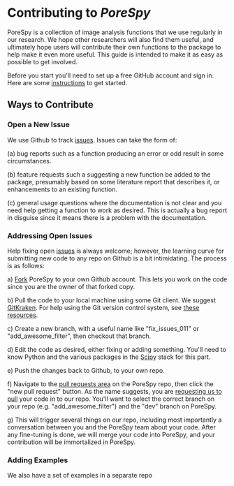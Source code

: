 # Contributing to *PoreSpy*

PoreSpy is a collection of image analysis functions that we use regularly in our research.  We hope other researchers will also find them useful, and ultimately hope users will contribute their own functions to the package to help make it even more useful.  This guide is intended to make it as easy as possible to get involved.

Before you start you'll need to set up a free GitHub account and sign in. Here are some [instructions][link_signupinstructions] to get started.

## Ways to Contribute

### Open a New Issue

We use Github to track [issues][link_issues].  Issues can take the form of:

(a) bug reports such as a function producing an error or odd result in some circumstances.

(b) feature requests such a suggesting a new function be added to the package, presumably based on some literature report that describes it, or enhancements to an existing function.

(c) general usage questions where the documentation is not clear and you need help getting a function to work as desired.  This is actually a bug report in disguise since it means there is a problem with the documentation.

### Addressing Open Issues

Help fixing open [issues][link_issues] is always welcome; however, the learning curve for submitting new code to any repo on Github is a bit intimidating.  The process is as follows:

a) [Fork][link_fork] PoreSpy to your own Github account. This lets you work on the code since you are the owner of that forked copy.

b) Pull the code to your local machine using some Git client.  We suggest [GitKraken][link_gitkraken]. For help using the Git version control system, see [these resources][link_using_git].

c) Create a new branch, with a useful name like "fix_issues_011" or "add_awesome_filter", then checkout that branch.  

d) Edit the code as desired, either fixing or adding something.  You'll need to know Python and the various packages in the [Scipy][link_scipy] stack for this part.  

e) Push the changes back to Github, to your own repo.

f) Navigate to the [pull requests area][link_pull_requests] on the PoreSpy repo, then click the "new pull request" button.  As the name suggests, you are [requesting us to pull][link_pullrequest] your code in to our repo.  You'll want to select the correct branch on your repo (e.g. "add_awesome_filter") and the "dev" branch on PoreSpy.

g) This will trigger several things on our repo, including most importantly a conversation between you and the PoreSpy team about your code.  After any fine-tuning is done, we will merge your code into PoreSpy, and your contribution will be immortalized in PoreSpy.

### Adding Examples

We also have a set of examples in a separate repo


[link_github]: https://github.com/
[link_issues]: https://github.com/PMEAL/porespy/issues
[link_gitkraken]: https://www.gitkraken.com/
[link_pull_requests]: https://github.com/PMEAL/porespy/pulls
[link_fork]: https://help.github.com/articles/fork-a-repo/
[link_signupinstructions]: https://help.github.com/articles/signing-up-for-a-new-github-account
[link_pullrequest]: https://help.github.com/articles/creating-a-pull-request/

[link_using_git]: http://try.github.io/

[link_scipy]: https://www.scipy.org/
